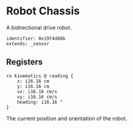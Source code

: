 # Robot Chassis

A bidirectional drive robot.

	identifier: 0x19f4d06b
	extends: _sensor

## Registers

    ro kinematics @ reading {
        x: i16.16 cm
        y: i16.16 cm
        vx: i16.16 cm/s
        vy: i16.16 cm/s
        heading: i16.16 °		
    }
    
The current position and orientation of the robot.
